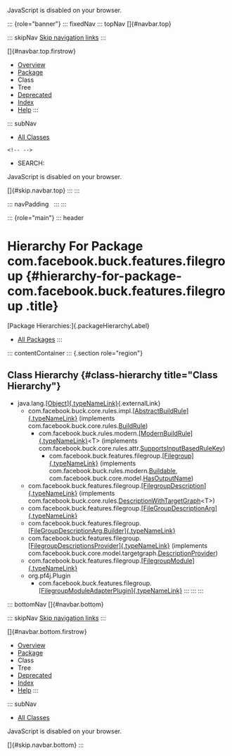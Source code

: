 <div>

JavaScript is disabled on your browser.

</div>

::: {role="banner"}
::: fixedNav
::: topNav
[]{#navbar.top}

::: skipNav
[Skip navigation links](#skip.navbar.top "Skip navigation links")
:::

[]{#navbar.top.firstrow}

-   [Overview](../../../../../index.html)
-   [Package](package-summary.html)
-   Class
-   Tree
-   [Deprecated](../../../../../deprecated-list.html)
-   [Index](../../../../../index-all.html)
-   [Help](../../../../../help-doc.html)
:::

::: subNav
-   [All Classes](../../../../../allclasses.html)

```{=html}
<!-- -->
```
-   SEARCH:

<div>

<div>

JavaScript is disabled on your browser.

</div>

</div>

[]{#skip.navbar.top}
:::
:::

::: navPadding
 
:::
:::

::: {role="main"}
::: header
# Hierarchy For Package com.facebook.buck.features.filegroup {#hierarchy-for-package-com.facebook.buck.features.filegroup .title}

[Package Hierarchies:]{.packageHierarchyLabel}

-   [All Packages](../../../../../overview-tree.html)
:::

::: contentContainer
::: {.section role="region"}
## Class Hierarchy {#class-hierarchy title="Class Hierarchy"}

-   java.lang.[[Object]{.typeNameLink}](http://docs.oracle.com/javase/7/docs/api/java/lang/Object.html?is-external=true "class or interface in java.lang"){.externalLink}
    -   com.facebook.buck.core.rules.impl.[[AbstractBuildRule]{.typeNameLink}](../../core/rules/impl/AbstractBuildRule.html "class in com.facebook.buck.core.rules.impl")
        (implements
        com.facebook.buck.core.rules.[BuildRule](../../core/rules/BuildRule.html "interface in com.facebook.buck.core.rules"))
        -   com.facebook.buck.rules.modern.[[ModernBuildRule]{.typeNameLink}](../../rules/modern/ModernBuildRule.html "class in com.facebook.buck.rules.modern")\<T\>
            (implements
            com.facebook.buck.core.rules.attr.[SupportsInputBasedRuleKey](../../core/rules/attr/SupportsInputBasedRuleKey.html "interface in com.facebook.buck.core.rules.attr"))
            -   com.facebook.buck.features.filegroup.[[Filegroup]{.typeNameLink}](Filegroup.html "class in com.facebook.buck.features.filegroup")
                (implements
                com.facebook.buck.rules.modern.[Buildable](../../rules/modern/Buildable.html "interface in com.facebook.buck.rules.modern"),
                com.facebook.buck.core.model.[HasOutputName](../../core/model/HasOutputName.html "interface in com.facebook.buck.core.model"))
    -   com.facebook.buck.features.filegroup.[[FilegroupDescription]{.typeNameLink}](FilegroupDescription.html "class in com.facebook.buck.features.filegroup")
        (implements
        com.facebook.buck.core.rules.[DescriptionWithTargetGraph](../../core/rules/DescriptionWithTargetGraph.html "interface in com.facebook.buck.core.rules")\<T\>)
    -   com.facebook.buck.features.filegroup.[[FileGroupDescriptionArg]{.typeNameLink}](FileGroupDescriptionArg.html "class in com.facebook.buck.features.filegroup")
    -   com.facebook.buck.features.filegroup.[[FileGroupDescriptionArg.Builder]{.typeNameLink}](FileGroupDescriptionArg.Builder.html "class in com.facebook.buck.features.filegroup")
    -   com.facebook.buck.features.filegroup.[[FilegroupDescriptionsProvider]{.typeNameLink}](FilegroupDescriptionsProvider.html "class in com.facebook.buck.features.filegroup")
        (implements
        com.facebook.buck.core.model.targetgraph.[DescriptionProvider](../../core/model/targetgraph/DescriptionProvider.html "interface in com.facebook.buck.core.model.targetgraph"))
    -   com.facebook.buck.features.filegroup.[[FilegroupModule]{.typeNameLink}](FilegroupModule.html "class in com.facebook.buck.features.filegroup")
    -   org.pf4j.Plugin
        -   com.facebook.buck.features.filegroup.[[FilegroupModuleAdapterPlugin]{.typeNameLink}](FilegroupModuleAdapterPlugin.html "class in com.facebook.buck.features.filegroup")
:::
:::
:::

::: bottomNav
[]{#navbar.bottom}

::: skipNav
[Skip navigation links](#skip.navbar.bottom "Skip navigation links")
:::

[]{#navbar.bottom.firstrow}

-   [Overview](../../../../../index.html)
-   [Package](package-summary.html)
-   Class
-   Tree
-   [Deprecated](../../../../../deprecated-list.html)
-   [Index](../../../../../index-all.html)
-   [Help](../../../../../help-doc.html)
:::

::: subNav
-   [All Classes](../../../../../allclasses.html)

<div>

<div>

JavaScript is disabled on your browser.

</div>

</div>

[]{#skip.navbar.bottom}
:::
